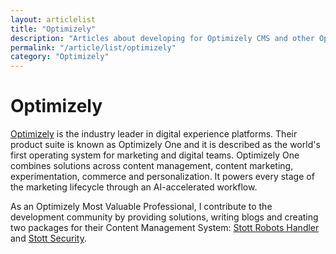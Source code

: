 ```yaml
---
layout: articlelist
title: "Optimizely"
description: "Articles about developing for Optimizely CMS and other Optimizely products."
permalink: "/article/list/optimizely"
category: "Optimizely"
---
```


# Optimizely

[Optimizely](https://www.optimizely.com) is the industry leader in digital experience platforms. Their product suite is known as Optimizely One and it is described as the world's first operating system for marketing and digital teams.  Optimizely One combines solutions across content management, content marketing, experimentation, commerce and personalization. It powers every stage of the marketing lifecycle through an AI-accelerated workflow.

As an Optimizely Most Valuable Professional, I contribute to the development community by providing solutions, writing blogs and creating two packages for their Content Management System: [Stott Robots Handler](https://github.com/GeekInTheNorth/Stott.Optimizely.RobotsHandler) and [Stott Security](https://github.com/GeekInTheNorth/Stott.Security.Optimizely).
